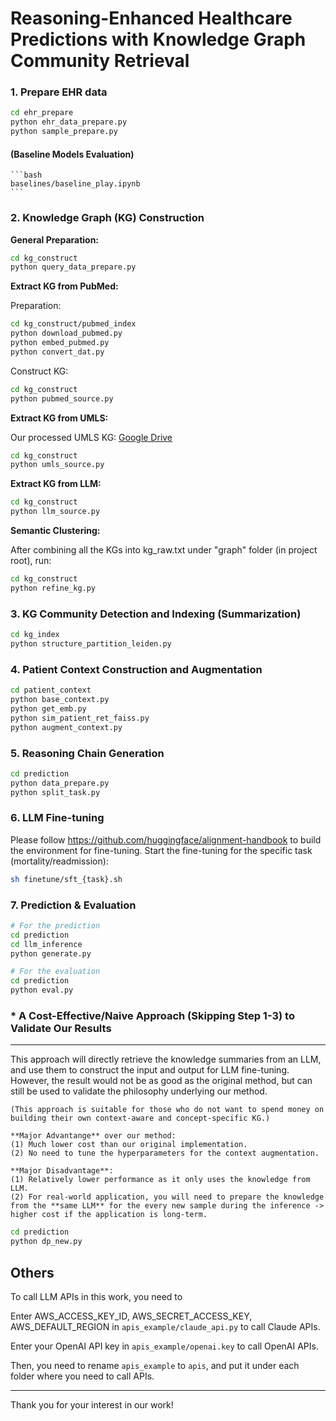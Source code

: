 # Reasoning-Enhanced Healthcare Predictions with Knowledge Graph Community Retrieval


### 1. Prepare EHR data
```bash
cd ehr_prepare
python ehr_data_prepare.py
python sample_prepare.py
```
#### (Baseline Models Evaluation)
    ```bash
    baselines/baseline_play.ipynb
    ```

### 2. Knowledge Graph (KG) Construction
**General Preparation:**
```bash
cd kg_construct
python query_data_prepare.py
```

**Extract KG from PubMed:**

Preparation:
```bash
cd kg_construct/pubmed_index
python download_pubmed.py
python embed_pubmed.py
python convert_dat.py
```

Construct KG:
```bash
cd kg_construct
python pubmed_source.py
```


**Extract KG from UMLS:**

Our processed UMLS KG: [Google Drive](https://drive.google.com/file/d/1Zs4hXUiXs_ikkHjHbqp9ZEoH4l6WEP5H/view?usp=sharing)
```bash
cd kg_construct
python umls_source.py
```

**Extract KG from LLM:**
```bash
cd kg_construct
python llm_source.py
```

**Semantic Clustering:**

After combining all the KGs into kg_raw.txt under "graph" folder (in project root), run:
```bash
cd kg_construct
python refine_kg.py
```

### 3. KG Community Detection and Indexing (Summarization)
```bash
cd kg_index
python structure_partition_leiden.py
```


### 4. Patient Context Construction and Augmentation
```bash
cd patient_context
python base_context.py
python get_emb.py
python sim_patient_ret_faiss.py
python augment_context.py
```

### 5. Reasoning Chain Generation 
```bash
cd prediction
python data_prepare.py
python split_task.py

```


### 6. LLM Fine-tuning
Please follow https://github.com/huggingface/alignment-handbook to build the environment for fine-tuning.
Start the fine-tuning for the specific task (mortality/readmission):
```bash
sh finetune/sft_{task}.sh
```

### 7. Prediction & Evaluation
```bash
# For the prediction
cd prediction
cd llm_inference
python generate.py

# For the evaluation
cd prediction
python eval.py
```

### * A Cost-Effective/Naive Approach (Skipping Step 1-3) to Validate Our Results
---
This approach will directly retrieve the knowledge summaries from an LLM, and use them to construct the input and output for LLM fine-tuning. However, the result would not be as good as the original method, but can still be used to validate the philosophy underlying our method.

    (This approach is suitable for those who do not want to spend money on building their own context-aware and concept-specific KG.)

    **Major Advantange** over our method: 
    (1) Much lower cost than our original implementation.
    (2) No need to tune the hyperparameters for the context augmentation.

    **Major Disadvantage**: 
    (1) Relatively lower performance as it only uses the knowledge from LLM. 
    (2) For real-world application, you will need to prepare the knowledge from the **same LLM** for the every new sample during the inference -> higher cost if the application is long-term.
    
```bash
cd prediction
python dp_new.py
```

Others
---
To call LLM APIs in this work, you need to 

Enter AWS_ACCESS_KEY_ID, AWS_SECRET_ACCESS_KEY, AWS_DEFAULT_REGION in ``apis_example/claude_api.py`` to call Claude APIs.

Enter your OpenAI API key in ``apis_example/openai.key`` to call OpenAI APIs.

Then, you need to rename ``apis_example`` to ``apis``, and put it under each folder where you need to call APIs.

---


Thank you for your interest in our work!